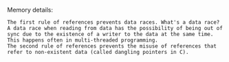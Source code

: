 Memory details:

    The first rule of references prevents data races. What's a data race? A data race when reading from data has the possibility of being out of sync due to the existence of a writer to the data at the same time. This happens often in multi-threaded programming.
    The second rule of references prevents the misuse of references that refer to non-existent data (called dangling pointers in C).
